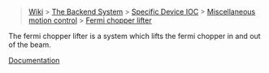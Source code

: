 > [Wiki](Home) > [The Backend System](The-Backend-System) > [Specific Device IOC](Specific-Device-IOC) > [Miscellaneous motion control](Miscellaneous-Motion-Control) > [Fermi chopper lifter](Fermi-Chopper-Lifter)

The fermi chopper lifter is a system which lifts the fermi chopper in and out of the beam. 

[Documentation](http://www.facilities.rl.ac.uk/isis/Motion/TestDocuments/EMMA%20chopper%20lifter%20-%20Handover.docx)
